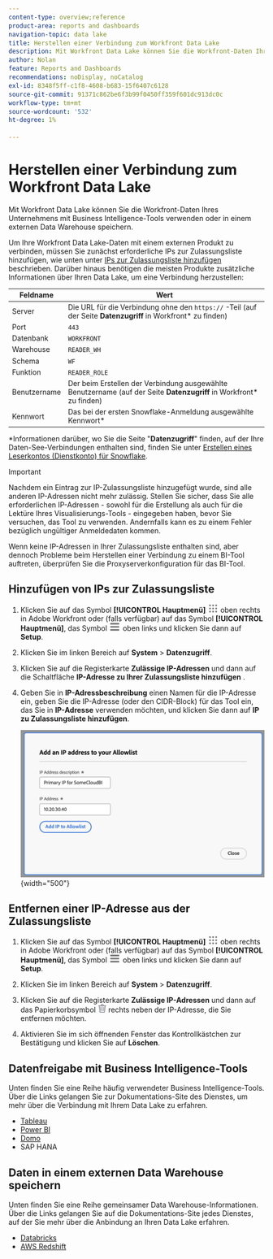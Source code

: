 ```yaml
---
content-type: overview;reference
product-area: reports and dashboards
navigation-topic: data lake
title: Herstellen einer Verbindung zum Workfront Data Lake
description: Mit Workfront Data Lake können Sie die Workfront-Daten Ihres Unternehmens mit beliebten Business Intelligence-Tools verwenden oder in einem externen Data Warehouse speichern.
author: Nolan
feature: Reports and Dashboards
recommendations: noDisplay, noCatalog
exl-id: 8348f5ff-c1f8-4608-b683-15f6407c6128
source-git-commit: 91371c862be6f3b99f0450ff359f601dc913dc0c
workflow-type: tm+mt
source-wordcount: '532'
ht-degree: 1%

---
```


# Herstellen einer Verbindung zum Workfront Data Lake

Mit Workfront Data Lake können Sie die Workfront-Daten Ihres Unternehmens mit Business Intelligence-Tools verwenden oder in einem externen Data Warehouse speichern.

Um Ihre Workfront Data Lake-Daten mit einem externen Produkt zu verbinden, müssen Sie zunächst erforderliche IPs zur Zulassungsliste hinzufügen, wie unten unter [IPs zur Zulassungsliste hinzufügen](#add-ips-to-the-allowlist) beschrieben. Darüber hinaus benötigen die meisten Produkte zusätzliche Informationen über Ihren Data Lake, um eine Verbindung herzustellen:

| Feldname | Wert |
|---------------|-------------|
| Server | Die URL für die Verbindung ohne den `https://` -Teil (auf der Seite **Datenzugriff** in Workfront* zu finden) |
| Port | `443` |
| Datenbank | `WORKFRONT` |
| Warehouse | `READER_WH` |
| Schema | `WF` |
| Funktion | `READER_ROLE` |
| Benutzername | Der beim Erstellen der Verbindung ausgewählte Benutzername (auf der Seite **Datenzugriff** in Workfront* zu finden) |
| Kennwort | Das bei der ersten Snowflake-Anmeldung ausgewählte Kennwort* |

*Informationen darüber, wo Sie die Seite &quot;**Datenzugriff**&quot; finden, auf der Ihre Daten-See-Verbindungen enthalten sind, finden Sie unter [Erstellen eines Leserkontos (Dienstkonto) für Snowflake](/help/quicksilver/reports-and-dashboards/data-lake/create-a-reader-account.md).

>[!IMPORTANT]
>
>Nachdem ein Eintrag zur IP-Zulassungsliste hinzugefügt wurde, sind alle anderen IP-Adressen nicht mehr zulässig. Stellen Sie sicher, dass Sie alle erforderlichen IP-Adressen - sowohl für die Erstellung als auch für die Lektüre Ihres Visualisierungs-Tools - eingegeben haben, bevor Sie versuchen, das Tool zu verwenden. Andernfalls kann es zu einem Fehler bezüglich ungültiger Anmeldedaten kommen.
>
>Wenn keine IP-Adressen in Ihrer Zulassungsliste enthalten sind, aber dennoch Probleme beim Herstellen einer Verbindung zu einem BI-Tool auftreten, überprüfen Sie die Proxyserverkonfiguration für das BI-Tool.


## Hinzufügen von IPs zur Zulassungsliste

1. Klicken Sie auf das Symbol **[!UICONTROL Hauptmenü]** ![Hauptmenü](/help/_includes/assets/main-menu-icon.png) oben rechts in Adobe Workfront oder (falls verfügbar) auf das Symbol **[!UICONTROL Hauptmenü]**, das Symbol ![Hauptmenü](/help/_includes/assets/main-menu-icon-left-nav.png) oben links und klicken Sie dann auf **Setup**.

1. Klicken Sie im linken Bereich auf **System** > **Datenzugriff**.

1. Klicken Sie auf die Registerkarte **Zulässige IP-Adressen** und dann auf die Schaltfläche **IP-Adresse zu Ihrer Zulassungsliste hinzufügen** .

1. Geben Sie in **IP-Adressbeschreibung** einen Namen für die IP-Adresse ein, geben Sie die IP-Adresse (oder den CIDR-Block) für das Tool ein, das Sie in **IP-Adresse** verwenden möchten, und klicken Sie dann auf **IP zu Zulassungsliste hinzufügen**.

   ![IP-Adresse hinzufügen](/help/quicksilver/reports-and-dashboards/data-lake/assets/add-IP-allowlist.png) {width="500"}

## Entfernen einer IP-Adresse aus der Zulassungsliste

1. Klicken Sie auf das Symbol **[!UICONTROL Hauptmenü]** ![Hauptmenü](/help/_includes/assets/main-menu-icon.png) oben rechts in Adobe Workfront oder (falls verfügbar) auf das Symbol **[!UICONTROL Hauptmenü]**, das Symbol ![Hauptmenü](/help/_includes/assets/main-menu-icon-left-nav.png) oben links und klicken Sie dann auf **Setup**.

1. Klicken Sie im linken Bereich auf **System** > **Datenzugriff**.

1. Klicken Sie auf die Registerkarte **Zulässige IP-Adressen** und dann auf das Papierkorbsymbol ![Löschsymbol](/help/quicksilver/reports-and-dashboards/data-lake/assets/delete.png) rechts neben der IP-Adresse, die Sie entfernen möchten.

1. Aktivieren Sie im sich öffnenden Fenster das Kontrollkästchen zur Bestätigung und klicken Sie auf **Löschen**.

## Datenfreigabe mit Business Intelligence-Tools

Unten finden Sie eine Reihe häufig verwendeter Business Intelligence-Tools. Über die Links gelangen Sie zur Dokumentations-Site des Dienstes, um mehr über die Verbindung mit Ihrem Data Lake zu erfahren.

* [Tableau](https://help.tableau.com/current/pro/desktop/en-us/basicconnectoverview.htm)
* [Power BI](https://learn.microsoft.com/power-query/connectors/snowflake)
* [Domo](https://www.domo.com/appstore/connector/snowflake-connector/overview)
* SAP HANA

## Daten in einem externen Data Warehouse speichern

Unten finden Sie eine Reihe gemeinsamer Data Warehouse-Informationen. Über die Links gelangen Sie auf die Dokumentations-Site jedes Dienstes, auf der Sie mehr über die Anbindung an Ihren Data Lake erfahren.

* [Databricks](https://docs.databricks.com/en/connect/index.html)
* [AWS Redshift](https://docs.aws.amazon.com/redshift/latest/gsg/federated-query.html)
